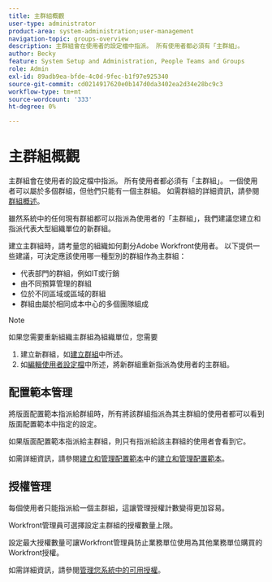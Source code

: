 ```yaml
---
title: 主群組概觀
user-type: administrator
product-area: system-administration;user-management
navigation-topic: groups-overview
description: 主群組會在使用者的設定檔中指派。 所有使用者都必須有「主群組」。
author: Becky
feature: System Setup and Administration, People Teams and Groups
role: Admin
exl-id: 89adb9ea-bfde-4c0d-9fec-b1f97e925340
source-git-commit: cd0214917620e0b147d0da3402ea2d34e28bc9c3
workflow-type: tm+mt
source-wordcount: '333'
ht-degree: 0%

---
```


# 主群組概觀

主群組會在使用者的設定檔中指派。 所有使用者都必須有「主群組」。 一個使用者可以屬於多個群組，但他們只能有一個主群組。 如需群組的詳細資訊，請參閱[群組概述](../../../administration-and-setup/manage-groups/groups-overview/groups.md)。

雖然系統中的任何現有群組都可以指派為使用者的「主群組」，我們建議您建立和指派代表大型組織單位的新群組。

建立主群組時，請考量您的組織如何劃分Adobe Workfront使用者。 以下提供一些建議，可決定應該使用哪一種型別的群組作為主群組：

* 代表部門的群組，例如IT或行銷
* 由不同預算管理的群組
* 位於不同區域或區域的群組
* 群組由屬於相同成本中心的多個團隊組成

>[!NOTE]
>
>如果您需要重新組織主群組為組織單位，您需要
>
>1. 建立新群組，如[建立群組](../../../administration-and-setup/manage-groups/create-and-manage-groups/create-a-group.md)中所述。
>1. 如[編輯使用者設定檔](../../../administration-and-setup/add-users/create-and-manage-users/edit-a-users-profile.md)中所述，將新群組重新指派為使用者的主群組。

## 配置範本管理

將版面配置範本指派給群組時，所有將該群組指派為其主群組的使用者都可以看到版面配置範本中指定的設定。

如果版面配置範本指派給主群組，則只有指派給該主群組的使用者會看到它。

如需詳細資訊，請參閱[建立和管理配置範本](../../../administration-and-setup/customize-workfront/use-layout-templates/create-and-manage-layout-templates.md)中的[建立和管理配置範本](../../../administration-and-setup/customize-workfront/use-layout-templates/create-and-manage-layout-templates.md)。

## 授權管理

每個使用者只能指派給一個主群組，這讓管理授權計數變得更加容易。

Workfront管理員可選擇設定主群組的授權數量上限。

設定最大授權數量可讓Workfront管理員防止業務單位使用為其他業務單位購買的Workfront授權。

如需詳細資訊，請參閱[管理您系統中的可用授權](../../../administration-and-setup/get-started-wf-administration/manage-available-licenses-in-your-system.md)。
